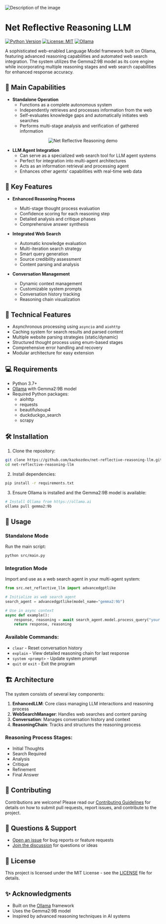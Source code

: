 ![Description of the image](https://github.com/kazkozdev/net-reflective-reasoning-llm/blob/main/net-reasoning-banner.jpg)

# Net Reflective Reasoning LLM

[![Python Version](https://img.shields.io/badge/python-3.7%2B-blue)](https://www.python.org)
[![License: MIT](https://img.shields.io/badge/License-MIT-yellow.svg)](https://opensource.org/licenses/MIT)
[![Ollama](https://img.shields.io/badge/Ollama-Gemma2%3A9B-green)](https://ollama.ai)

A sophisticated web-enabled Language Model framework built on Ollama, featuring advanced reasoning capabilities and automated web search integration. The system utilizes the Gemma2:9B model as its core engine while incorporating multiple reasoning stages and web search capabilities for enhanced response accuracy.

## 🎯 Main Capabilities

- **Standalone Operation**
  - Functions as a complete autonomous system
  - Independently retrieves and processes information from the web
  - Self-evaluates knowledge gaps and automatically initiates web searches
  - Performs multi-stage analysis and verification of gathered information

<p align="center">
  <img src="https://github.com/kazkozdev/net-reflective-reasoning-llm/blob/main/net-reasoning-demo.gif" alt="Net Reflective Reasoning demo">
</p>

- **LLM Agent Integration**
  - Can serve as a specialized web search tool for LLM agent systems
  - Perfect for integration into multi-agent architectures
  - Acts as an information retrieval and processing agent
  - Enhances other agents' capabilities with real-time web data

## 🌟 Key Features

- **Enhanced Reasoning Process**
  - Multi-stage thought process evaluation
  - Confidence scoring for each reasoning step
  - Detailed analysis and critique phases
  - Comprehensive answer synthesis

- **Integrated Web Search**
  - Automatic knowledge evaluation
  - Multi-iteration search strategy
  - Smart query generation
  - Source credibility assessment
  - Content parsing and analysis

- **Conversation Management**
  - Dynamic context management
  - Customizable system prompts
  - Conversation history tracking
  - Reasoning chain visualization

## 🚀 Technical Features

- Asynchronous processing using `asyncio` and `aiohttp`
- Caching system for search results and parsed content
- Multiple website parsing strategies (static/dynamic)
- Structured thought process using enum-based stages
- Comprehensive error handling and recovery
- Modular architecture for easy extension

## 💻 Requirements

- Python 3.7+
- [Ollama](https://ollama.com) with Gemma2:9B model
- Required Python packages:
  - aiohttp
  - requests
  - beautifulsoup4
  - duckduckgo_search
  - scrapy

## 🛠️ Installation

1. Clone the repository:
```bash
git clone https://github.com/kazkozdev/net-reflective-reasoning-llm.git
cd net-reflective-reasoning-llm
```

2. Install dependencies:
```bash
pip install -r requirements.txt
```

3. Ensure Ollama is installed and the Gemma2:9B model is available:
```bash
# Install Ollama from https://ollama.ai
ollama pull gemma2:9b
```

## 🚀 Usage

### Standalone Mode
Run the main script:
```bash
python src/main.py
```

### Integration Mode
Import and use as a web search agent in your multi-agent system:
```python
from src.net_reflective_llm import advancedgptlike

# Initialize as web search agent
search_agent = advancedgptlike(model_name="gemma2:9b")

# Use in async context
async def example():
    response, reasoning = await search_agent.model.process_query("your query here")
    return response, reasoning
```

### Available Commands:
- `clear` - Reset conversation history
- `explain` - View detailed reasoning chain for last response
- `system <prompt>` - Update system prompt
- `quit` or `exit` - Exit the program

## 🏗️ Architecture

The system consists of several key components:

1. **EnhancedLLM**: Core class managing LLM interactions and reasoning process
2. **WebSearchManager**: Handles web searches and content parsing
3. **Conversation**: Manages conversation history and context
4. **ReasoningChain**: Tracks and structures the reasoning process

### Reasoning Process Stages:
- Initial Thoughts
- Search Required
- Analysis
- Critique
- Refinement
- Final Answer

## 🤝 Contributing

Contributions are welcome! Please read our [Contributing Guidelines](CONTRIBUTING.md) for details on how to submit pull requests, report issues, and contribute to the project.

## 💬 Questions & Support

- [Open an issue](https://github.com/kazkozdev/net-reflective-reasoning-llm/issues/new) for bug reports or feature requests
- [Join the discussion](https://github.com/kazkozdev/net-reflective-reasoning-llm/discussions) for questions or ideas

## 📝 License

This project is licensed under the MIT License - see the [LICENSE](LICENSE) file for details.

## ✨ Acknowledgments

- Built on the [Ollama](https://ollama.ai) framework
- Uses the Gemma2:9B model
- Inspired by advanced reasoning techniques in AI systems
